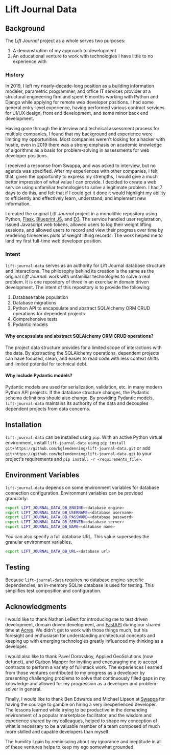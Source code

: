 # Lift Journal Data

## Background

The _Lift Journal_ project as a whole serves two purposes:

1. A demonstration of my approach to development
2. An educational venture to work with technologies I have little to no experience with

### History

In 2019, I left my nearly-decade-long position as a building information modeler, parametric programmer, and office IT services provider at a structural engineering firm and spent 6 months working with Python and Django while applying for remote web developer positions. I had some general entry-level experience, having performed various contract services for UI/UX design, front end development, and some minor back end development.

Having gone through the interview and technical assessment process for multiple companies, I found that my background and experience were limiting my opportunities. Most companies weren't looking for a hacker with hustle, even in 2019 there was a strong emphasis on academic knowledge of algorithms as a basis for problem-solving in assessments for web developer positions.

I received a response from Swappa, and was asked to interview, but no agenda was specified. After my experiences with other companies, I felt that, given the opportunity to express my strengths, I would give a much better impression of what value I can provide. I decided to create a web service using unfamiliar technologies to solve a legitimate problem. I had 7 days to do this, and felt that if I could get it done it would highlight my ability to efficiently and effectively learn, understand, and implement new information.

I created the original _Lift Journal_ project in a monolithic repository using Python, [Flask](https://flask.palletsprojects.com/en/3.0.x/), [Blueprint JS](https://blueprintjs.com/), and [D3](https://d3js.org/). The service handled user registration, issued Javascript web tokens, allowed users to log their weight lifting sessions, and allowed users to record and view their progress over time by rendering timeseries plots of weight lifting records. The work helped me to land my first full-time web developer position.

### Intent

`lift-journal-data` serves as an authority for Lift Journal database structure and interactions. The philosophy behind its creation is the same as the original _Lift Journal_: work with unfamiliar technologies to solve a real problem. It is one repository of three in an exercise in domain driven development. The intent of this repository is to provide the following:

1. Database table population
2. Database migrations
3. Python API to encapsulate and abstract SQLAlchemy ORM CRUD operations for dependent projects
4. Comprehensive tests
5. Pydantic models

#### Why encapsulate and abstract SQLAlchemy ORM CRUD operations?

The project data structure provides for a limited scope of interactions with the data. By abstracting the SQLAlchemy operations, dependent projects can have focused, clean, and easier to read code with less context shifts and limited potential for technical debt.

#### Why include Pydantic models?

Pydantic models are used for serialization, validation, etc. in many modern Python API projects. If the database structure changes, the Pydantic schema definitions should also change. By providing Pydantic models, `lift-journal-data` maintains its authority of the data and decouples dependent projects from data concerns.

## Installation

`lift-journal-data` can be installed using `pip`. With an active Python virtual environment, install `lift-journal-data` using `pip install git+https://github.com/bglendenning/lift-journal-data.git` or add `git+https://github.com/bglendenning/lift-journal-data.git` to your project's requirements and `pip install -r <requirements_file>`.

## Environment Variables

`lift-journal-data` depends on some environment variables for database connection configuration. Environment variables can be provided granularly:

```bash
export LIFT_JOURNAL_DATA_DB_ENGINE=<database engine>
export LIFT_JOURNAL_DATA_DB_USERNAME=<database username>
export LIFT_JOURNAL_DATA_DB_PASSWORD=<database password>
export LIFT_JOUNRAL_DATA_DB_SERVER=<database server>
export LIFT_JOURNAL_DATA_DB_NAME=<database name>
```

You can also specify a full database URL. This value supersedes the granular environment variables.

```bash
export LIFT_JOURNAL_DATA_DB_URL=<database url>
```

## Testing

Because `lift-journal-data` requires no database engine-specific dependencies, an in-memory SQLite database is used for testing. This simplifies test composition and configuration.  

## Acknowledgments

I would like to thank Nathan LeBert for introducing me to test driven development, domain driven development, and [FastAPI](https://fastapi.tiangolo.com/) during our shared time at [Acres](https://www.acres.com/). We didn't get to work with those things much, but his foresight and enthusiasm for understanding architectural concepts and keeping up with emerging technologies greatly influenced my thinking as a developer.

I would also like to thank Pavel Dorovskoy, Applied GeoSolutions (now defunct), and [Carbon Mapper](https://carbonmapper.org/) for inviting and encouraging me to accept contracts to perform a variety of full stack work. The experiences I earned from those ventures contributed to my progress as a developer by presenting challenging problems to solve that continuously filled gaps in my knowledge and allowed for my progression as a developer and problem-solver in general.

Finally, I would like to thank Ben Edwards and Michael Lipson at [Swappa](https://swappa.com/) for having the courage to gamble on hiring a very inexperienced developer. The lessons learned while trying to be productive in the demanding environment of a popular marketplace facilitator, and the wisdom and experience shared by my colleagues, helped to shape my conception of what is necessary to be a valuable member of a team composed of much more skilled and capable developers than myself. 

The humility I gain by reminiscing about my ignorance and ineptitude in all of these ventures helps to keep my ego somewhat grounded.
